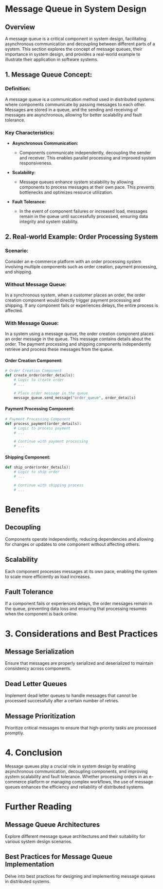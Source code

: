 # Message Queue in System Design

## Overview

A message queue is a critical component in system design, facilitating asynchronous communication and decoupling between different parts of a system. This section explores the concept of message queues, their importance in system design, and provides a real-world example to illustrate their application in software systems.

## 1. Message Queue Concept:

### Definition:

A message queue is a communication method used in distributed systems where components communicate by passing messages to each other. Messages are stored in a queue, and the sending and receiving of messages are asynchronous, allowing for better scalability and fault tolerance.

### Key Characteristics:

- **Asynchronous Communication:**

  - Components communicate independently, decoupling the sender and receiver. This enables parallel processing and improved system responsiveness.
- **Scalability:**

  - Message queues enhance system scalability by allowing components to process messages at their own pace. This prevents bottlenecks and optimizes resource utilization.
- **Fault Tolerance:**

  - In the event of component failures or increased load, messages remain in the queue until successfully processed, ensuring data integrity and system stability.

## 2. Real-world Example: Order Processing System

### Scenario:

Consider an e-commerce platform with an order processing system involving multiple components such as order creation, payment processing, and shipping.

### Without Message Queue:

In a synchronous system, when a customer places an order, the order creation component would directly trigger payment processing and shipping. If any component fails or experiences delays, the entire process is affected.

### With Message Queue:

In a system using a message queue, the order creation component places an order message in the queue. This message contains details about the order. The payment processing and shipping components independently retrieve and process these messages from the queue.

#### Order Creation Component:

```python
# Order Creation Component
def create_order(order_details):
    # Logic to create order
    # ...

    # Place order message in the queue
    message_queue.send_message("order_queue", order_details)
```

#### Payment Processing Component:
```python
# Payment Processing Component
def process_payment(order_details):
    # Logic to process payment
    # ...

    # Continue with payment processing
    # ...
```

#### Shipping Component:
```python
def ship_order(order_details):
    # Logic to ship order
    # ...

    # Continue with shipping process
    # ...
```

# Benefits

## Decoupling

Components operate independently, reducing dependencies and allowing for changes or updates to one component without affecting others.

## Scalability

Each component processes messages at its own pace, enabling the system to scale more efficiently as load increases.

## Fault Tolerance

If a component fails or experiences delays, the order messages remain in the queue, preventing data loss and ensuring that processing resumes when the component is back online.

# 3. Considerations and Best Practices

## Message Serialization

Ensure that messages are properly serialized and deserialized to maintain consistency across components.

## Dead Letter Queues

Implement dead letter queues to handle messages that cannot be processed successfully after a certain number of retries.

## Message Prioritization

Prioritize critical messages to ensure that high-priority tasks are processed promptly.

# 4. Conclusion

Message queues play a crucial role in system design by enabling asynchronous communication, decoupling components, and improving system scalability and fault tolerance. Whether processing orders in an e-commerce platform or managing complex workflows, the use of message queues enhances the efficiency and reliability of distributed systems.

# Further Reading

## Message Queue Architectures

Explore different message queue architectures and their suitability for various system design scenarios.

## Best Practices for Message Queue Implementation

Delve into best practices for designing and implementing message queues in distributed systems.
